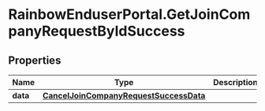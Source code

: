 # RainbowEnduserPortal.GetJoinCompanyRequestByIdSuccess

## Properties

Name | Type | Description | Notes
------------ | ------------- | ------------- | -------------
**data** | [**CancelJoinCompanyRequestSuccessData**](CancelJoinCompanyRequestSuccessData.md) |  | 


